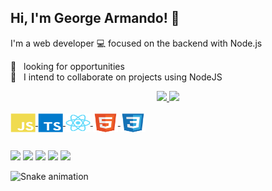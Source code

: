 <!-- <img width="auto" src="https://github.com/georgearmando/georgearmando/blob/master/banner-NLW04.png"> -->

## Hi, I'm George Armando! 👋
I'm a web developer :computer: focused on the backend with Node.js 

 :rocket:  &nbsp; looking for opportunities
 <br/> :purple_heart: &nbsp; I intend to collaborate on projects using NodeJS

<div align="center">
  <a href="https://github.com/georgearmando">
  <img height="180em" src="https://github-readme-stats.vercel.app/api?username=georgearmando&show_icons=true&theme=dracula&include_all_commits=true&count_private=true"/>
  <img height="180em" src="https://github-readme-stats.vercel.app/api/top-langs/?username=georgearmando&layout=compact&langs_count=7&theme=dracula"/>
</div>
 
 <div style="display: inline_block"><br>
  <img align="center" alt="Rafa-Js" height="30" width="40" src="https://raw.githubusercontent.com/devicons/devicon/master/icons/javascript/javascript-plain.svg">
  <img align="center" alt="Rafa-Ts" height="30" width="40" src="https://raw.githubusercontent.com/devicons/devicon/master/icons/typescript/typescript-plain.svg">
  <img align="center" alt="Rafa-React" height="30" width="40" src="https://raw.githubusercontent.com/devicons/devicon/master/icons/react/react-original.svg">
  <img align="center" alt="Rafa-HTML" height="30" width="40" src="https://raw.githubusercontent.com/devicons/devicon/master/icons/html5/html5-original.svg">
  <img align="center" alt="Rafa-CSS" height="30" width="40" src="https://raw.githubusercontent.com/devicons/devicon/master/icons/css3/css3-original.svg">
</div>
  
  ##
 
 <div>
  <a href="https://instagram.com/george_armando54" target="_blank"><img src="https://img.shields.io/badge/-Instagram-%23E4405F?style=for-the-badge&logo=instagram&logoColor=white" target="_blank"></a>
 <a href="https://discord.gg/wagxzStdcR" target="_blank"><img src="https://img.shields.io/badge/Discord-7289DA?style=for-the-badge&logo=discord&logoColor=white" target="_blank"></a> 
  <a href = "mailto:georgearmando54@gmail.com"><img src="https://img.shields.io/badge/-Gmail-%23333?style=for-the-badge&logo=gmail&logoColor=white" target="_blank"></a>
  <a href="https://www.linkedin.com/in/georgearmando" target="_blank"><img src="https://img.shields.io/badge/-LinkedIn-%230077B5?style=for-the-badge&logo=linkedin&logoColor=white" target="_blank"></a> 
  <a href="https://wa.me/244912111599"><img src="https://img.shields.io/badge/WhatsApp-25D366?style=for-the-badge&logo=whatsapp&logoColor=white" tardet="_blank"></a>
  
  ![Snake animation](https://github.com/georgearmando/georgearmando/blob/output/github-contribution-grid-snake.svg)
 </div>
